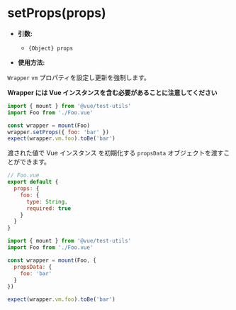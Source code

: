 # setProps(props)

- **引数:**
  - `{Object} props`

- **使用方法:**

`Wrapper` `vm` プロパティを設定し更新を強制します。

**Wrapper には Vue インスタンスを含む必要があることに注意してください**


```js
import { mount } from '@vue/test-utils'
import Foo from './Foo.vue'

const wrapper = mount(Foo)
wrapper.setProps({ foo: 'bar' })
expect(wrapper.vm.foo).toBe('bar')
```

渡された値で Vue インスタンス を初期化する `propsData` オブジェクトを渡すことができます。

``` js
// Foo.vue
export default {
  props: {
    foo: {
      type: String,
      required: true
    }
  }
}
```

``` js
import { mount } from '@vue/test-utils'
import Foo from './Foo.vue'

const wrapper = mount(Foo, {
  propsData: {
    foo: 'bar'
  }
})

expect(wrapper.vm.foo).toBe('bar')
```
